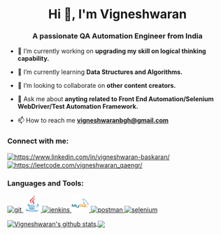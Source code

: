 <h1 align="center">Hi 👋, I'm Vigneshwaran</h1>
<h3 align="center">A passionate QA Automation Engineer from India</h3>

- 🔭 I’m currently working on **upgrading my skill on logical thinking capability.**

- 🌱 I’m currently learning **Data Structures and Algorithms.**

- 👯 I’m looking to collaborate on **other content creators.**

- 💬 Ask me about **anyting related to Front End Automation/Selenium WebDriver/Test Automation Framework.**

- 📫 How to reach me **vigneshwaranbgh@gmail.com**

<h3 align="left">Connect with me:</h3>
<p align="left">
<a href="https://linkedin.com/in/https://www.linkedin.com/in/vigneshwaran-baskaran/" target="blank">
<img align="center" src="https://raw.githubusercontent.com/rahuldkjain/github-profile-readme-generator/master/src/images/icons/Social/linked-in-alt.svg" alt="https://www.linkedin.com/in/vigneshwaran-baskaran/" height="30" width="40" />
</a>
<a href="https://www.leetcode.com/https://leetcode.com/vigneshwaran_qaengr/" target="blank"><img align="center" src="https://raw.githubusercontent.com/rahuldkjain/github-profile-readme-generator/master/src/images/icons/Social/leet-code.svg" alt="https://leetcode.com/vigneshwaran_qaengr/" height="30" width="40" />
</a>
</p>

<h3 align="left">Languages and Tools:</h3>
<p align="left"> <a href="https://git-scm.com/" target="_blank"> 
<img src="https://www.vectorlogo.zone/logos/git-scm/git-scm-icon.svg" alt="git" width="40" height="40"/> </a> <a href="https://www.java.com" target="_blank"> 
<img src="https://raw.githubusercontent.com/devicons/devicon/master/icons/java/java-original.svg" alt="java" width="40" height="40"/> </a> <a href="https://www.jenkins.io" target="_blank"> 
<img src="https://www.vectorlogo.zone/logos/jenkins/jenkins-icon.svg" alt="jenkins" width="40" height="40"/> </a> <a href="https://www.mysql.com/" target="_blank"> <img src="https://raw.githubusercontent.com/devicons/devicon/master/icons/mysql/mysql-original-wordmark.svg" alt="mysql" width="40" height="40"/> </a> <a href="https://postman.com" target="_blank"> 
<img src="https://www.vectorlogo.zone/logos/getpostman/getpostman-icon.svg" alt="postman" width="40" height="40"/> </a> <a href="https://www.selenium.dev" target="_blank"> 
<img src="https://raw.githubusercontent.com/detain/svg-logos/780f25886640cef088af994181646db2f6b1a3f8/svg/selenium-logo.svg" alt="selenium" width="40" height="40"/> </a> 
</p>



<a href="https://github.com/vigneshwaransdet">
  <img align="center" src="https://github-readme-stats.vercel.app/api?username=vigneshwaransdet&show_icons=true&count_private=true&hide_border=true&theme=tokyonight" alt="Vigneshwaran's github stats" />
</a>
<a href="https://github.com/vigneshwaransdet">
    <img align="center" src="https://github-readme-stats.vercel.app/api/top-langs/?username=vigneshwaransdet&layout=compact&hide_border=true&hide=Jupyter%20Notebook ,html,Tex&langs_count=8&theme=tokyonight" />
</a>
 

